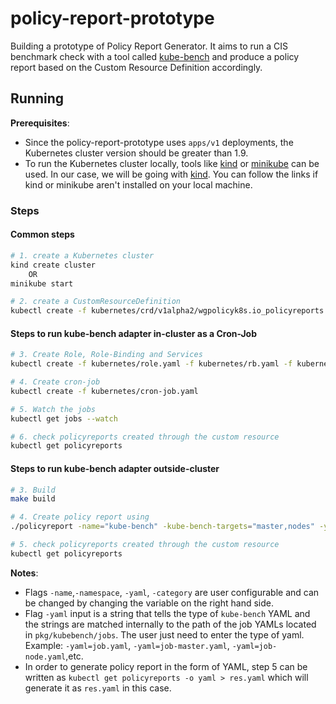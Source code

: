 # policy-report-prototype
Building a prototype of Policy Report Generator. It aims to run a CIS benchmark check with a tool called [kube-bench](https://github.com/aquasecurity/kube-bench) and produce a policy report based on the Custom Resource Definition accordingly.

## Running

**Prerequisites**: 
* Since the policy-report-prototype uses `apps/v1` deployments, the Kubernetes cluster version should be greater than 1.9.
* To run the Kubernetes cluster locally, tools like [kind](https://kind.sigs.k8s.io/) or [minikube](https://minikube.sigs.k8s.io/docs/start/) can be used. In our case, we will be going with [kind](https://kind.sigs.k8s.io/). You can follow the links if kind or minikube aren't installed on your local machine.

### Steps

#### Common steps
```sh
# 1. create a Kubernetes cluster
kind create cluster
    OR
minikube start

# 2. create a CustomResourceDefinition
kubectl create -f kubernetes/crd/v1alpha2/wgpolicyk8s.io_policyreports.yaml
```
#### Steps to run kube-bench adapter in-cluster as a Cron-Job
```sh
# 3. Create Role, Role-Binding and Services
kubectl create -f kubernetes/role.yaml -f kubernetes/rb.yaml -f kubernetes/service.yaml

# 4. Create cron-job
kubectl create -f kubernetes/cron-job.yaml 

# 5. Watch the jobs
kubectl get jobs --watch

# 6. check policyreports created through the custom resource
kubectl get policyreports
```

#### Steps to run kube-bench adapter outside-cluster 
```sh
# 3. Build
make build

# 4. Create policy report using
./policyreport -name="kube-bench" -kube-bench-targets="master,nodes" -yaml="job.yaml" -namespace="default" -category="CIS Benchmarks"

# 5. check policyreports created through the custom resource
kubectl get policyreports
```
**Notes**:
* Flags `-name`,`-namespace`, `-yaml`, `-category` are user configurable and can be changed by changing the variable on the right hand side.
* Flag `-yaml` input is a string that tells the type of `kube-bench` YAML and the strings are matched internally to the path of the job YAMLs located in `pkg/kubebench/jobs`. The user just need to enter the type of yaml. Example:
`-yaml=job.yaml`, `-yaml=job-master.yaml`, `-yaml=job-node.yaml`,etc.
* In order to generate policy report in the form of YAML, step 5 can be written as `kubectl get policyreports -o yaml > res.yaml` which will generate it as `res.yaml` in this case.
